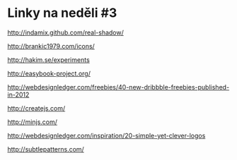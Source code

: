 <!--
title : Linky na neděli #3
author : Roman Ožana <ozana@omdesign.cz>
date : 6.5.2012 05:00:21
-->

# Linky na neděli #3

http://indamix.github.com/real-shadow/
  
http://brankic1979.com/icons/
  
http://hakim.se/experiments
  
http://easybook-project.org/
  
http://webdesignledger.com/freebies/40-new-dribbble-freebies-published-in-2012
  
http://createjs.com/
  
http://minjs.com/
  
http://webdesignledger.com/inspiration/20-simple-yet-clever-logos
  
http://subtlepatterns.com/
